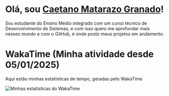 # Olá, sou [Caetano Matarazo Granado](https://github.com/Caetas123)!

Sou estudante do Ensino Médio integrado com um curso técnico de Desenvolvimento de Sistemas, e com isso quero me aprofundar mais nesses mundo e com o GitHub, 
é onde posto meus projetos em andamento.


# WakaTime (Minha atividade desde 05/01/2025)

Aqui estão minhas estatísticas de tempo, geradas pelo WakaTime

![Minhas estatísticas do WakaTime](https://wakatime.com/share/@Caetas123/b2c5c2d3-1962-4376-8d70-a558f29e174f.svg)
